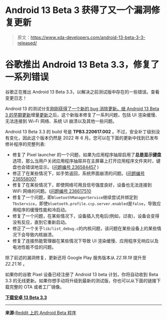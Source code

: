 # Android 13 Beta 3 获得了又一个漏洞修复更新

> 原文：<https://www.xda-developers.com/android-13-beta-3-3-released/>

# 谷歌推出 Android 13 Beta 3.3，修复了一系列错误

谷歌正在推出 Android 13 Beta 3.3，以解决之前测试版中存在的一些错误。查看变更日志！

Android 13 的测试分支[刚刚获得了一个新的 bug 消除更新。继 Android 13 Beta 3 的早期](https://www.xda-developers.com/android-13/)[更新](https://www.xda-developers.com/a-minor-issue-fix-arrives-in-android-13-beta-3-1-update/)增量[更新](https://www.xda-developers.com/android-13-beta-3-2-released/)之后，这个新版本修复了一系列问题，包括 UI 渲染缓慢、无法连接到 Wi-Fi 网络、系统 UI 崩溃以及其他一些问题。

Android 13 Beta 3.3 的 build 号是 **TPB3.220617.002** 。不过，安全补丁级别没有变化，因此这个版本仍然是 2022 年 6 月。您可以在下面的更新中找到已发布修补程序的完整列表:

*   修复了 Pixel launcher 的一个问题，如果为应用程序抽屉启用了**总是显示键盘**选项，那么当用户关闭应用程序抽屉并在主屏幕上打开应用程序文件夹时，键盘也会错误地显示。([问题编号 236584457](https://issuetracker.google.com/issues/236584457) )
*   修正了在某些情况下，如手势返回，系统界面崩溃的问题。([问题编号 236558007](https://issuetracker.google.com/issues/236558007)
*   修复了在某些情况下，即使网络可用且信号强度良好，设备也无法连接到 WiFi 网络的问题。([问题编号 236617510](https://issuetracker.google.com/issues/236617510)
*   修复了一个问题，即`BluetoothManagerService`继续尝试并绑定到`TbsService`，即使`bluetooth.profile.ccp.server.enabled`是`false`，导致应用程序的缓慢性能和冷启动。
*   修复了一个问题，在某些情况下，设备插入充电后(例如，过夜)，设备会变得没有反应，直到它重新启动。
*   修正了一个关于`lib/list_debug.c`的内核问题，该问题在某些设备上的某些情况下会导致内核崩溃。
*   修复了连接热能管理器在某些情况下导致 UI 渲染缓慢、应用程序无响应以及电池性能不佳的问题。

除了前述的漏洞修复，更新还将 Google Play 服务版本从 *22.18.19* 提升至 *22.21.16* 。

如果你的谷歌 Pixel 设备已经注册了 Android 13 beta 计划，你将自动收到 Beta 3.3 的无线更新。如果你想手动将升级到最新的测试版，你也可以从下面的链接下载完整的 OTA 或者工厂镜像。

**[下载安卓 13 Beta 3.3](https://www.xda-developers.com/how-to-download-android-13/#beta3point3)**

* * *

**来源:**[Reddit 上的 Android Beta 程序](https://www.reddit.com/r/android_beta/comments/vm0veo/)